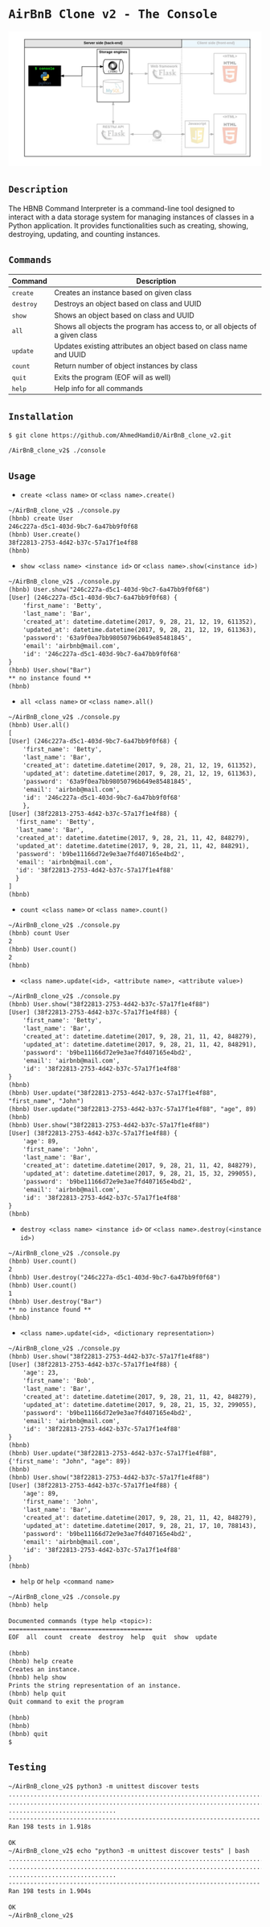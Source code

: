 # `AirBnB Clone v2 - The Console`

![Console](../assets/console.png)

## `Description`
The HBNB Command Interpreter is a command-line tool designed to interact with
a data storage system for managing instances of classes in a Python application.
It provides functionalities such as creating, showing, destroying, updating, and counting instances.

## `Commands`
| Command              | Description                                                                  |
|----------------------|------------------------------------------------------------------------------|
| `create`             | Creates an instance based on given class                                     |
| `destroy`            | Destroys an object based on class and UUID                                   |
| `show`               | Shows an object based on class and UUID                                      |
| `all`                | Shows all objects the program has access to, or all objects of a given class |
| `update`             | Updates existing attributes an object based on class name and UUID           |
| `count`              | Return number of object instances by class                                   |
| `quit`               | Exits the program (EOF will as well)                                         |
| `help`               | Help info for all commands                                                   |

## `Installation`
```shell
$ git clone https://github.com/AhmedHamdi0/AirBnB_clone_v2.git
```
```shell
/AirBnB_clone_v2$ ./console
```


## `Usage`

- `create <class name>` or `<class name>.create()`
```shell
~/AirBnB_clone_v2$ ./console.py
(hbnb) create User
246c227a-d5c1-403d-9bc7-6a47bb9f0f68
(hbnb) User.create()
38f22813-2753-4d42-b37c-57a17f1e4f88
(hbnb) 
```

- `show <class name> <instance id>` or `<class name>.show(<instance id>)` 
```shell
~/AirBnB_clone_v2$ ./console.py
(hbnb) User.show("246c227a-d5c1-403d-9bc7-6a47bb9f0f68")
[User] (246c227a-d5c1-403d-9bc7-6a47bb9f0f68) {
    'first_name': 'Betty',
    'last_name': 'Bar', 
    'created_at': datetime.datetime(2017, 9, 28, 21, 12, 19, 611352), 
    'updated_at': datetime.datetime(2017, 9, 28, 21, 12, 19, 611363), 
    'password': '63a9f0ea7bb98050796b649e85481845', 
    'email': 'airbnb@mail.com', 
    'id': '246c227a-d5c1-403d-9bc7-6a47bb9f0f68'
}
(hbnb) User.show("Bar")
** no instance found **
(hbnb) 
```

- `all <class name>` or `<class name>.all()`
```shell
~/AirBnB_clone_v2$ ./console.py
(hbnb) User.all()
[
[User] (246c227a-d5c1-403d-9bc7-6a47bb9f0f68) {
    'first_name': 'Betty', 
    'last_name': 'Bar',
    'created_at': datetime.datetime(2017, 9, 28, 21, 12, 19, 611352), 
    'updated_at': datetime.datetime(2017, 9, 28, 21, 12, 19, 611363),
    'password': '63a9f0ea7bb98050796b649e85481845',
    'email': 'airbnb@mail.com',
    'id': '246c227a-d5c1-403d-9bc7-6a47bb9f0f68'
    },
[User] (38f22813-2753-4d42-b37c-57a17f1e4f88) {
  'first_name': 'Betty', 
  'last_name': 'Bar', 
  'created_at': datetime.datetime(2017, 9, 28, 21, 11, 42, 848279), 
  'updated_at': datetime.datetime(2017, 9, 28, 21, 11, 42, 848291), 
  'password': 'b9be11166d72e9e3ae7fd407165e4bd2', 
  'email': 'airbnb@mail.com', 
  'id': '38f22813-2753-4d42-b37c-57a17f1e4f88'
  }
]
(hbnb) 
```

- `count <class name>` or `<class name>.count()`
```shell
~/AirBnB_clone_v2$ ./console.py
(hbnb) count User
2
(hbnb) User.count()
2
(hbnb) 
```

- `<class name>.update(<id>, <attribute name>, <attribute value>)`
```shell
~/AirBnB_clone_v2$ ./console.py
(hbnb) User.show("38f22813-2753-4d42-b37c-57a17f1e4f88")
[User] (38f22813-2753-4d42-b37c-57a17f1e4f88) {
    'first_name': 'Betty',
    'last_name': 'Bar',
    'created_at': datetime.datetime(2017, 9, 28, 21, 11, 42, 848279), 
    'updated_at': datetime.datetime(2017, 9, 28, 21, 11, 42, 848291), 
    'password': 'b9be11166d72e9e3ae7fd407165e4bd2', 
    'email': 'airbnb@mail.com', 
    'id': '38f22813-2753-4d42-b37c-57a17f1e4f88'
}
(hbnb) 
(hbnb) User.update("38f22813-2753-4d42-b37c-57a17f1e4f88", "first_name", "John")
(hbnb) User.update("38f22813-2753-4d42-b37c-57a17f1e4f88", "age", 89)
(hbnb) 
(hbnb) User.show("38f22813-2753-4d42-b37c-57a17f1e4f88")
[User] (38f22813-2753-4d42-b37c-57a17f1e4f88) {
    'age': 89,
    'first_name': 'John', 
    'last_name': 'Bar',
    'created_at': datetime.datetime(2017, 9, 28, 21, 11, 42, 848279), 
    'updated_at': datetime.datetime(2017, 9, 28, 21, 15, 32, 299055), 
    'password': 'b9be11166d72e9e3ae7fd407165e4bd2', 
    'email': 'airbnb@mail.com', 
    'id': '38f22813-2753-4d42-b37c-57a17f1e4f88'
}
(hbnb) 
```

- `destroy <class name> <instance id>` or `<class name>.destroy(<instance id>)`
```shell
~/AirBnB_clone_v2$ ./console.py
(hbnb) User.count()
2
(hbnb) User.destroy("246c227a-d5c1-403d-9bc7-6a47bb9f0f68")
(hbnb) User.count()
1
(hbnb) User.destroy("Bar")
** no instance found **
(hbnb) 
```

- `<class name>.update(<id>, <dictionary representation>)`
```shell
~/AirBnB_clone_v2$ ./console.py
(hbnb) User.show("38f22813-2753-4d42-b37c-57a17f1e4f88")
[User] (38f22813-2753-4d42-b37c-57a17f1e4f88) {
    'age': 23,
    'first_name': 'Bob',
    'last_name': 'Bar',
    'created_at': datetime.datetime(2017, 9, 28, 21, 11, 42, 848279),
    'updated_at': datetime.datetime(2017, 9, 28, 21, 15, 32, 299055), 
    'password': 'b9be11166d72e9e3ae7fd407165e4bd2', 
    'email': 'airbnb@mail.com',
    'id': '38f22813-2753-4d42-b37c-57a17f1e4f88'
}
(hbnb) 
(hbnb) User.update("38f22813-2753-4d42-b37c-57a17f1e4f88", {'first_name': "John", "age": 89})
(hbnb) 
(hbnb) User.show("38f22813-2753-4d42-b37c-57a17f1e4f88")
[User] (38f22813-2753-4d42-b37c-57a17f1e4f88) {
    'age': 89, 
    'first_name': 'John', 
    'last_name': 'Bar',
    'created_at': datetime.datetime(2017, 9, 28, 21, 11, 42, 848279),
    'updated_at': datetime.datetime(2017, 9, 28, 21, 17, 10, 788143), 
    'password': 'b9be11166d72e9e3ae7fd407165e4bd2', 
    'email': 'airbnb@mail.com', 
    'id': '38f22813-2753-4d42-b37c-57a17f1e4f88'
}
(hbnb) 
```

- `help` or `help <command name>`
```shell
~/AirBnB_clone_v2$ ./console.py
(hbnb) help

Documented commands (type help <topic>):
========================================
EOF  all  count  create  destroy  help  quit  show  update

(hbnb) 
(hbnb) help create
Creates an instance.
(hbnb) help show
Prints the string representation of an instance.
(hbnb) help quit
Quit command to exit the program

(hbnb) 
(hbnb) 
(hbnb) quit 
$
```


## `Testing`
```shell
~/AirBnB_clone_v2$ python3 -m unittest discover tests
....................................................................................
....................................................................................
..............................
----------------------------------------------------------------------
Ran 198 tests in 1.918s

OK
~/AirBnB_clone_v2$ echo "python3 -m unittest discover tests" | bash
....................................................................................
....................................................................................
..............................
----------------------------------------------------------------------
Ran 198 tests in 1.904s

OK
~/AirBnB_clone_v2$
```

